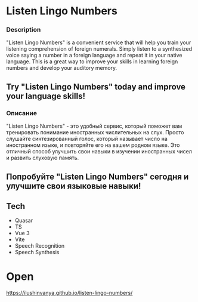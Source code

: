 # Listen Lingo Numbers
### Description
"Listen Lingo Numbers" is a convenient service that will help you train your listening comprehension of foreign numerals. Simply listen to a synthesized voice saying a number in a foreign language and repeat it in your native language. This is a great way to improve your skills in learning foreign numbers and develop your auditory memory. 
## Try "Listen Lingo Numbers" today and improve your language skills!

### Описание
"Listen Lingo Numbers" - это удобный сервис, который поможет вам тренировать понимание иностранных числительных на слух. Просто слушайте синтезированный голос, который называет число на иностранном языке, и повторяйте его на вашем родном языке. Это отличный способ улучшить свои навыки в изучении иностранных чисел и развить слуховую память. 
## Попробуйте "Listen Lingo Numbers" сегодня и улучшите свои языковые навыки!

## Tech

- Quasar
- TS
- Vue 3
- Vite
- Speech Recognition
- Speech Synthesis

# Open

https://ilushinvanya.github.io/listen-lingo-numbers/
